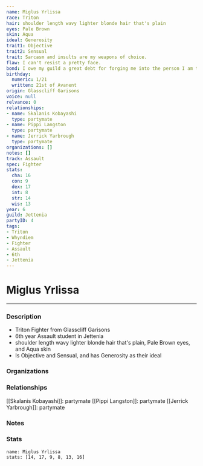 ```yaml
---
name: Miglus Yrlissa
race: Triton
hair: shoulder length wavy lighter blonde hair that's plain
eyes: Pale Brown
skin: Aqua
ideal: Generosity
trait1: Objective
trait2: Sensual
trait: Sarcasm and insults are my weapons of choice.
flaw: I can't resist a pretty face.
bond: I owe my guild a great debt for forging me into the person I am today.
birthday:
  numeric: 1/21
  written: 21st of Avanent
origin: Glasscliff Garisons
voice: null
relvance: 0
relationships:
- name: Skalanis Kobayashi
  type: partymate
- name: Pippi Langston
  type: partymate
- name: Jerrick Yarbrough
  type: partymate
organizations: []
notes: []
track: Assault
spec: Fighter
stats:
  cha: 16
  con: 9
  dex: 17
  int: 8
  str: 14
  wis: 13
year: 6
guild: Jettenia
partyID: 4
tags:
- Triton
- Whyndiem
- Fighter
- Assault
- 6th
- Jettenia
---
```

# Miglus Yrlissa
---
### Description
- Triton Fighter from Glasscliff Garisons
- 6th year Assault student in Jettenia
- shoulder length wavy lighter blonde hair that's plain, Pale Brown eyes, and Aqua skin
- Is Objective and Sensual, and has Generosity as their ideal

### Organizations

### Relationships
[[Skalanis Kobayashi]]: partymate
[[Pippi Langston]]: partymate
[[Jerrick Yarbrough]]: partymate

### Notes

### Stats
```statblock
name: Miglus Yrlissa
stats: [14, 17, 9, 8, 13, 16]
```
